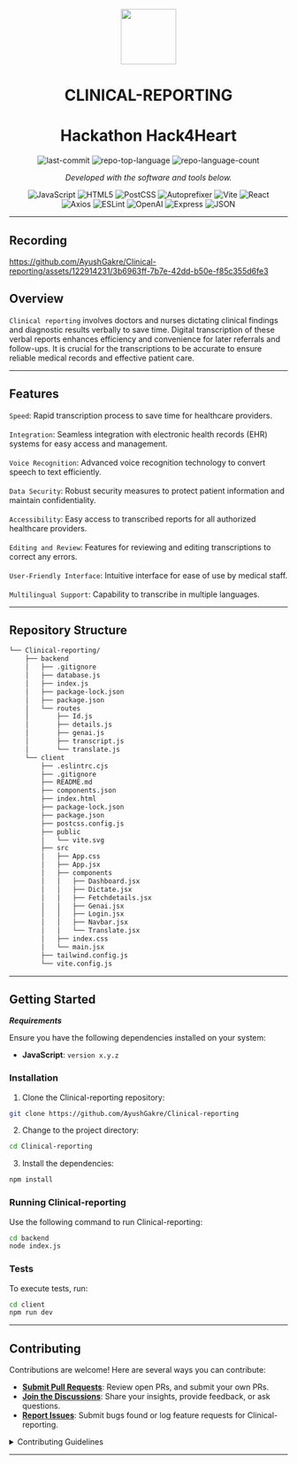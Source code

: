 <p align="center">
  <img src="https://cdn-icons-png.flaticon.com/512/6295/6295417.png" width="100" />
</p>
<p align="center">
    <h1 align="center">CLINICAL-REPORTING</h1>
</p>
<p align="center">
    <h1 align="center">Hackathon Hack4Heart</h1>
</p>

<p align="center">
	<img src="https://img.shields.io/github/last-commit/AyushGakre/Clinical-reporting?style=flat&logo=git&logoColor=white&color=0080ff" alt="last-commit">
	<img src="https://img.shields.io/github/languages/top/AyushGakre/Clinical-reporting?style=flat&color=0080ff" alt="repo-top-language">
	<img src="https://img.shields.io/github/languages/count/AyushGakre/Clinical-reporting?style=flat&color=0080ff" alt="repo-language-count">
<p>
<p align="center">
		<em>Developed with the software and tools below.</em>
</p>
<p align="center">
	<img src="https://img.shields.io/badge/JavaScript-F7DF1E.svg?style=flat&logo=JavaScript&logoColor=black" alt="JavaScript">
	<img src="https://img.shields.io/badge/HTML5-E34F26.svg?style=flat&logo=HTML5&logoColor=white" alt="HTML5">
	<img src="https://img.shields.io/badge/PostCSS-DD3A0A.svg?style=flat&logo=PostCSS&logoColor=white" alt="PostCSS">
	<img src="https://img.shields.io/badge/Autoprefixer-DD3735.svg?style=flat&logo=Autoprefixer&logoColor=white" alt="Autoprefixer">
	<img src="https://img.shields.io/badge/Vite-646CFF.svg?style=flat&logo=Vite&logoColor=white" alt="Vite">
	<img src="https://img.shields.io/badge/React-61DAFB.svg?style=flat&logo=React&logoColor=black" alt="React">
	<br>
	<img src="https://img.shields.io/badge/Axios-5A29E4.svg?style=flat&logo=Axios&logoColor=white" alt="Axios">
	<img src="https://img.shields.io/badge/ESLint-4B32C3.svg?style=flat&logo=ESLint&logoColor=white" alt="ESLint">
	<img src="https://img.shields.io/badge/OpenAI-412991.svg?style=flat&logo=OpenAI&logoColor=white" alt="OpenAI">
	<img src="https://img.shields.io/badge/Express-000000.svg?style=flat&logo=Express&logoColor=white" alt="Express">
	<img src="https://img.shields.io/badge/JSON-000000.svg?style=flat&logo=JSON&logoColor=white" alt="JSON">
</p>
<hr>

## Recording

https://github.com/AyushGakre/Clinical-reporting/assets/122914231/3b6963ff-7b7e-42dd-b50e-f85c355d6fe3


##  Overview

`Clinical reporting` involves doctors and nurses dictating clinical findings and diagnostic results verbally to save time. Digital transcription of these verbal reports enhances efficiency and convenience for later referrals and follow-ups. It is crucial for the transcriptions to be accurate to ensure reliable medical records and effective patient care.


---

##  Features
`Speed`: Rapid transcription process to save time for healthcare providers.
<br/>
<br/>
`Integration`: Seamless integration with electronic health records (EHR) systems for easy access and management.
<br/>
<br/>
`Voice Recognition`: Advanced voice recognition technology to convert speech to text efficiently.
<br/>
<br/>
`Data Security`: Robust security measures to protect patient information and maintain confidentiality.
<br/>
<br/>
`Accessibility`: Easy access to transcribed reports for all authorized healthcare providers.
<br/>
<br/>
`Editing and Review`: Features for reviewing and editing transcriptions to correct any errors.
<br/>
<br/>
`User-Friendly Interface`: Intuitive interface for ease of use by medical staff.
<br/>
<br/>
`Multilingual Support`: Capability to transcribe in multiple languages.

---

##  Repository Structure

```sh
└── Clinical-reporting/
    ├── backend
    │   ├── .gitignore
    │   ├── database.js
    │   ├── index.js
    │   ├── package-lock.json
    │   ├── package.json
    │   └── routes
    │       ├── Id.js
    │       ├── details.js
    │       ├── genai.js
    │       ├── transcript.js
    │       └── translate.js
    └── client
        ├── .eslintrc.cjs
        ├── .gitignore
        ├── README.md
        ├── components.json
        ├── index.html
        ├── package-lock.json
        ├── package.json
        ├── postcss.config.js
        ├── public
        │   └── vite.svg
        ├── src
        │   ├── App.css
        │   ├── App.jsx
        │   ├── components
        │   │   ├── Dashboard.jsx
        │   │   ├── Dictate.jsx
        │   │   ├── Fetchdetails.jsx
        │   │   ├── Genai.jsx
        │   │   ├── Login.jsx
        │   │   ├── Navbar.jsx
        │   │   └── Translate.jsx
        │   ├── index.css
        │   └── main.jsx
        ├── tailwind.config.js
        └── vite.config.js
```


---

##  Getting Started

***Requirements***

Ensure you have the following dependencies installed on your system:

* **JavaScript**: `version x.y.z`

###  Installation

1. Clone the Clinical-reporting repository:

```sh
git clone https://github.com/AyushGakre/Clinical-reporting
```

2. Change to the project directory:

```sh
cd Clinical-reporting
```

3. Install the dependencies:

```sh
npm install
```

###  Running Clinical-reporting

Use the following command to run Clinical-reporting:

```sh
cd backend
node index.js
```

###  Tests

To execute tests, run:

```sh
cd client
npm run dev
```


---

##  Contributing

Contributions are welcome! Here are several ways you can contribute:

- **[Submit Pull Requests](https://github.com/AyushGakre/Clinical-reporting/blob/main/CONTRIBUTING.md)**: Review open PRs, and submit your own PRs.
- **[Join the Discussions](https://github.com/AyushGakre/Clinical-reporting/discussions)**: Share your insights, provide feedback, or ask questions.
- **[Report Issues](https://github.com/AyushGakre/Clinical-reporting/issues)**: Submit bugs found or log feature requests for Clinical-reporting.

<details closed>
    <summary>Contributing Guidelines</summary>

1. **Fork the Repository**: Start by forking the project repository to your GitHub account.
2. **Clone Locally**: Clone the forked repository to your local machine using a Git client.
   ```sh
   git clone https://github.com/AyushGakre/Clinical-reporting
   ```
3. **Create a New Branch**: Always work on a new branch, giving it a descriptive name.
   ```sh
   git checkout -b new-feature-x
   ```
4. **Make Your Changes**: Develop and test your changes locally.
5. **Commit Your Changes**: Commit with a clear message describing your updates.
   ```sh
   git commit -m 'Implemented new feature x.'
   ```
6. **Push to GitHub**: Push the changes to your forked repository.
   ```sh
   git push origin new-feature-x
   ```
7. **Submit a Pull Request**: Create a PR against the original project repository. Clearly describe the changes and their motivations.

Once your PR is reviewed and approved, it will be merged into the main branch.

</details>

---

